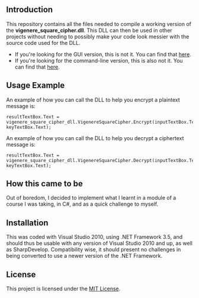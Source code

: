 ## Introduction

This repository contains all the files needed to compile a working version of the **vigenere_square_cipher.dll**. This DLL can then be used in other projects without needing to possibly make your code look messier with the source code used for the DLL.

- If you're looking for the GUI version, this is not it. You can find that [here](https://github.com/DelKatey/vig.sq.crypt.gui).
- If you're looking for the command-line version, this is also not it. You can find that [here](https://github.com/DelKatey/vig.sq.crypt).

## Usage Example

An example of how you can call the DLL to help you encrypt a plaintext message is:

    resultTextBox.Text = vigenere_square_cipher_dll.VigenereSquareCipher.Encrypt(inputTextBox.Text, keyTextBox.Text);
	
An example of how you can call the DLL to help you decrypt a ciphertext message is:

    resultTextBox.Text = vigenere_square_cipher_dll.VigenereSquareCipher.Decrypt(inputTextBox.Text, keyTextBox.Text);
	
## How this came to be

Out of boredom, I decided to implement what I learnt in a module of a course I was taking, in C#, and as a quick challenge to myself.

## Installation

This was coded with Visual Studio 2010, using .NET Framework 3.5, and should thus be usable with any version of Visual Studio 2010 and up, as well as SharpDevelop. Compatibility wise, it should present no challenges in being converted to use a newer version of the .NET Framework.

## License

This project is licensed under the [MIT License](LICENSE.md).